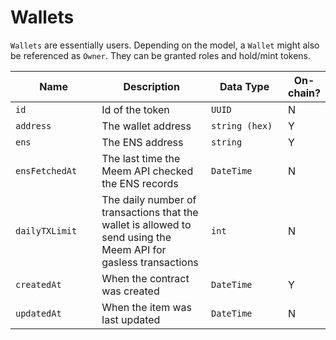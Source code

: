 # Wallets

`Wallets` are essentially users. Depending on the model, a `Wallet` might also be referenced as `Owner`.  They can be granted roles and hold/mint tokens.

<table><thead><tr><th width="164">Name</th><th width="273">Description</th><th width="179">Data Type</th><th>On-chain?</th></tr></thead><tbody><tr><td><code>id</code></td><td>Id of the token</td><td><code>UUID</code></td><td>N</td></tr><tr><td><code>address</code></td><td>The wallet address</td><td><code>string (hex)</code></td><td>Y</td></tr><tr><td><code>ens</code></td><td>The ENS address</td><td><code>string</code></td><td>Y</td></tr><tr><td><code>ensFetchedAt</code></td><td>The last time the Meem API checked the ENS records</td><td><code>DateTime</code></td><td>N</td></tr><tr><td><code>dailyTXLimit</code></td><td>The daily number of transactions that the wallet is allowed to send using the Meem API for gasless transactions</td><td><code>int</code></td><td>N</td></tr><tr><td><code>createdAt</code></td><td>When the contract was created</td><td><code>DateTime</code></td><td>Y</td></tr><tr><td><code>updatedAt</code></td><td>When the item was last updated</td><td><code>DateTime</code></td><td>N</td></tr></tbody></table>
